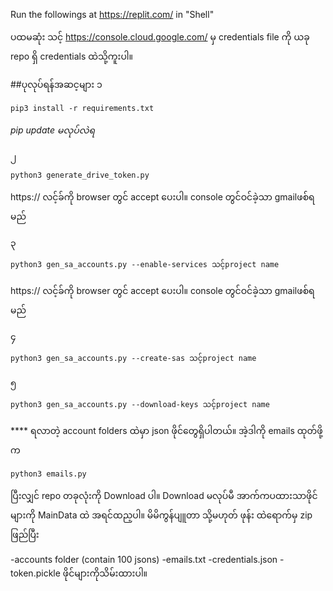 Run the followings at https://replit.com/ in "Shell"

ပထမဆုံး သင့် https://console.cloud.google.com/ မှ credentials file ကို ယခု repo ရှိ credentials ထဲသို့ကူးပါ။

##ပုလုပ်ရန်အဆင့များ
၁
```
pip3 install -r requirements.txt
```
*pip update မလုပ်လဲရ*

၂
```
python3 generate_drive_token.py 
```
https:// လင့်ခ်ကို browser တွင် accept ပေးပါ။ console တွင်ဝင်ခဲ့သာ gmailဖစ်ရမည်

၃
```
python3 gen_sa_accounts.py --enable-services သင့်project name
```
https:// လင့်ခ်ကို browser တွင် accept ပေးပါ။ console တွင်ဝင်ခဲ့သာ gmailဖစ်ရမည်

၄
```
python3 gen_sa_accounts.py --create-sas သင့်project name
```

၅
```
python3 gen_sa_accounts.py --download-keys သင့်project name
```

**** ရလာတဲ့  account folders ထဲမှာ json ဖိုင်တွေရှိပါတယ်။ အဲ့ဒါကို emails ထုတ်ဖို့က 

```
python3 emails.py
```

ပြီးလျှင် repo တခုလုံးကို Download ပါ။ Download မလုပ်မီ အာက်ကပထားသာဖိုင်များကို MainData ထဲ အရင်ထည့ပါ။
မိမိကွန်ပျူတာ သို့မဟုတ် ဖုန်း ထဲရောက်မှ zip ဖြည်ပြီး 

-accounts folder (contain 100 jsons)
-emails.txt
-credentials.json
-token.pickle
ဖိုင်များကိုသိမ်းထားပါ။
